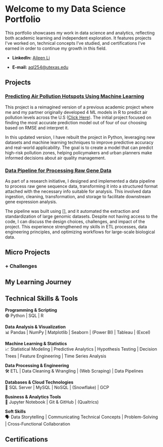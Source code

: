 # Welcome to my Data Science Portfolio
This portfolio showcases my work in data science and analytics, reflecting both academic learning and independent exploration. 
It features projects I've worked on, technical concepts I’ve studied, and certifications I’ve earned in order to continue my growth in this field.

+ **LinkedIn:** [Aileen Li](https://www.linkedin.com/in/aileen-li-public/)

+ **E-mail:** [aql254@utexas.edu](mailto:aql254@utexas.edu)

## Projects
<!--sort by types of projects
End-to-End Projects: Demonstrate the full pipeline from data collection to model deployment.
Data Cleaning & Exploration: Showcases how you handle messy data.
Machine Learning Models: Supervised/unsupervised learning, feature engineering, and model evaluation.
Data Visualization & Storytelling: Effective visualizations to communicate findings.
Real-World Applications: Business-oriented solutions or personal interest topics. 

Recreate the air pollution one
Describe the gene pipeline -->

### [Predicting Air Pollution Hotspots Using Machine Learning](link) 
This project is a reimagined version of a previous academic project where me and my partner originally developed 4 ML models in R to predict air pollution levels across the U.S ([Click Here](https://github.com/TartFroYo/Predicting-Ambient-Air-Pollution-PM2.5-Across-the-Contiguous-U.S/blob/main/README.md)). The initial project focused on finding the most accurate prediction model out of four of our choosing based on RMSE and interpret it.

In this updated version, I have rebuilt the project in Python, leveraging new datasets and machine learning techniques to improve predictive accuracy and real-world applicability. The goal is to create a model that can predict high-risk pollution zones, helping policymakers and urban planners make informed decisions about air quality management.

### [Data Pipeline for Processing Raw Gene Data](https://github.com/TartFroYo/Portfolio/blob/main/Data%20Pipeline%20for%20Processing%20Raw%20Gene%20Data)
As part of a research initiative, I designed and implemented a data pipeline to process raw gene sequence data, transforming it into a structured format attached with the necessary info suitable for analysis. This involved data ingestion, cleaning, transformation, and storage to facilitate downstream gene expression analysis.

The pipeline was built using [], and it automated the extraction and standardization of large genomic datasets. Despite not having access to the code, I can discuss the design choices, challenges, and impact of the project.
This experience strengthened my skills in ETL processes, data engineering principles, and optimizing workflows for large-scale biological data.


## Micro Projects

### + Challenges
<!-- HR, LC coding problems -->

## My Learning Journey
<!-- 1️⃣ Foundations (Beginner)
🔹 Basic Statistics & Probability
Descriptive statistics (mean, median, mode, variance, standard deviation)
Probability distributions (normal, binomial, Poisson)
Central Limit Theorem
Hypothesis testing & p-values

🔹 Data Analysis & Visualization
Excel basics (pivot tables, VLOOKUP, IF statements)
SQL basics (SELECT, WHERE, GROUP BY, JOINS)
Python basics (Pandas, Matplotlib, Seaborn)
R basics (dplyr, ggplot2)
Dashboarding (Tableau, Power BI)

🔹 Business Analytics & Decision-Making
Business Metrics (KPIs, ROI, CLV)
A/B Testing Fundamentals
Time Series Analysis Basics
Intro to Forecasting
2️⃣ Intermediate Topics

🔹 Machine Learning & Predictive Modeling
Regression (Linear & Logistic)
Decision Trees & Random Forests
Feature Engineering
Model Evaluation (MSE, R², ROC Curve)
Clustering (K-Means, Hierarchical, DBSCAN)

🔹 Optimization & Operations Research
Linear Programming (Simplex Method)
Supply Chain Optimization
Markov Chains & Monte Carlo Simulation
Dynamic Pricing Strategies

🔹 Data Engineering & Processing
SQL Advanced Queries (CTE, Window Functions)
Data Cleaning & Transformation (ETL, Pandas, NumPy)
API Data Extraction & Web Scraping
Cloud Data Storage (BigQuery, Snowflake)

🔹 Advanced Business Analytics
Advanced A/B Testing (Multi-Armed Bandit)
Survival Analysis (Customer Retention Modeling)
Risk Analysis & Fraud Detection
Text Analytics & Sentiment Analysis (NLP Basics)

3️⃣ Advanced Topics
🔹 Deep Learning & AI for Business
Neural Networks (TensorFlow, PyTorch)
Natural Language Processing (Transformers, BERT)
Recommendation Systems (Collaborative Filtering, Matrix Factorization)
Reinforcement Learning for Decision-Making

🔹 Big Data & Scalable Analytics
Distributed Computing (Spark, Hadoop)
Streaming Data Analysis (Kafka, AWS Kinesis)
Real-Time Decision Analytics

🔹 Advanced Optimization & Simulation
Game Theory & Decision Trees
Bayesian Statistics for Decision-Making
Advanced Forecasting Models (ARIMA, Prophet, LSTMs)
Prescriptive Analytics & Optimization

4️⃣ Specialized Topics (Optional Based on Interest)
📌 Finance & Risk Analytics – Portfolio Optimization, Credit Risk Modeling, Algorithmic Trading
📌 Healthcare Analytics – Epidemiology, Patient Outcome Predictions
📌 Marketing Analytics – Customer Segmentation, Personalization
📌 Cybersecurity & Fraud Detection – Anomaly Detection, Behavioral Analysis -->

## Technical Skills & Tools
**Programming & Scripting** \
🟢 Python | SQL | R

**Data Analysis & Visualization** \
📊 Pandas | NumPy | Matplotlib | Seaborn | (Power BI) | Tableau | (Excel)

**Machine Learning & Statistics** \
📈 Statistical Modeling | Predictive Analytics | Hypothesis Testing | Decision Trees | Feature Engineering | Time Series Analysis

**Data Processing & Engineering** \
🛠️ ETL | Data Cleaning & Wrangling | (Web Scraping) | Data Pipelines

**Databases & Cloud Technologies** \
💾 SQL Server | MySQL | NoSQL | (Snowflake) | GCP 

**Business & Analytics Tools** \
📝 Jupyter Notebook | Git & GitHub | (Qualtrics)

**Soft Skills** \
🗣️ Data Storytelling | Communicating Technical Concepts | Problem-Solving | Cross-Functional Collaboration

## Certifications
<!--Statistical Methods & Probability.
Data Wrangling & Cleaning Techniques.
Feature Engineering & Model Tuning.
A/B Testing & Experimentation.
Time Series & Forecasting.
Optimization & Business Analytics.
-
Relevant certificates (Google Data Analytics, AWS, IBM, etc.).
Advanced courses completed (ML, deep learning, analytics). -->

